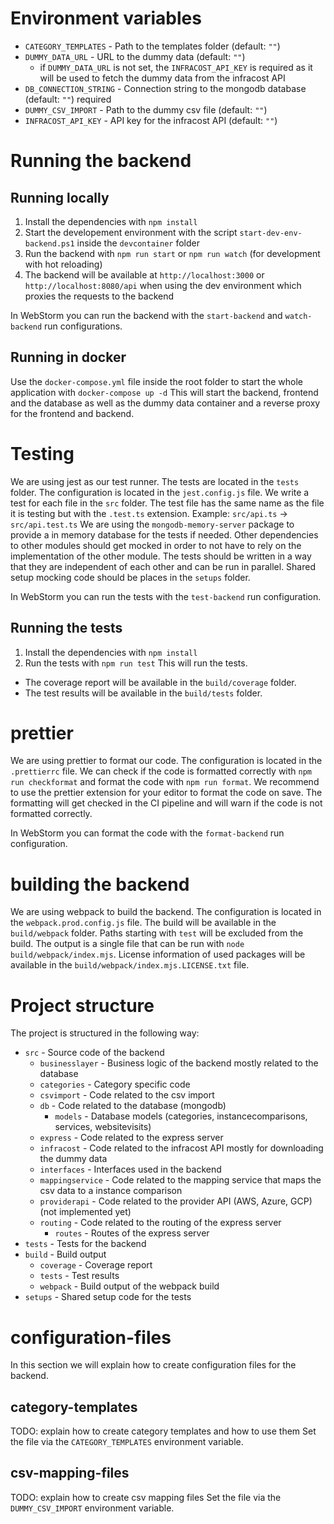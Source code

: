 # Environment variables

-   `CATEGORY_TEMPLATES` - Path to the templates folder (default: `""`)
-   `DUMMY_DATA_URL` - URL to the dummy data (default: `""`)
    -   if `DUMMY_DATA_URL` is not set, the `INFRACOST_API_KEY` is required as it will be used to fetch the dummy data
        from the infracost API
-   `DB_CONNECTION_STRING` - Connection string to the mongodb database (default: `""`) required
-   `DUMMY_CSV_IMPORT` - Path to the dummy csv file (default: `""`)
- `INFRACOST_API_KEY` - API key for the infracost API (default: `""`)

# Running the backend

## Running locally

1. Install the dependencies with `npm install`
2. Start the developement environment with the script `start-dev-env-backend.ps1` inside the `devcontainer` folder
3. Run the backend with `npm run start` or `npm run watch` (for development with hot reloading)
4. The backend will be available at `http://localhost:3000` or `http://localhost:8080/api` when using the dev
   environment which proxies the requests to the backend

In WebStorm you can run the backend with the `start-backend` and `watch-backend` run configurations.

## Running in docker

Use the `docker-compose.yml` file inside the root folder to start the whole application with `docker-compose up -d`
This will start the backend, frontend and the database as well as the dummy data container and a reverse proxy for the
frontend and backend.

# Testing

We are using jest as our test runner. The tests are located in the `tests` folder.
The configuration is located in the `jest.config.js` file.
We write a test for each file in the `src` folder. The test file has the same name as the file it is testing but with
the `.test.ts` extension.
Example: `src/api.ts` -> `src/api.test.ts`
We are using the `mongodb-memory-server` package to provide a in memory database for the tests if needed.
Other dependencies to other modules should get mocked in order to not have to rely on the implementation of the other
module.
The tests should be written in a way that they are independent of each other and can be run in parallel.
Shared setup mocking code should be places in the `setups` folder.

In WebStorm you can run the tests with the `test-backend` run configuration.

## Running the tests

1. Install the dependencies with `npm install`
2. Run the tests with `npm run test` This will run the tests.

-   The coverage report will be available in the `build/coverage` folder.
-   The test results will be available in the `build/tests` folder.

# prettier

We are using prettier to format our code. The configuration is located in the `.prettierrc` file.
We can check if the code is formatted correctly with `npm run checkformat` and format the code with `npm run format`.
We recommend to use the prettier extension for your editor to format the code on save.
The formatting will get checked in the CI pipeline and will warn if the code is not formatted correctly.

In WebStorm you can format the code with the `format-backend` run configuration.

# building the backend

We are using webpack to build the backend. The configuration is located in the `webpack.prod.config.js` file.
The build will be available in the `build/webpack` folder.
Paths starting with `test` will be excluded from the build.
The output is a single file that can be run with `node build/webpack/index.mjs`.
License information of used packages will be available in the `build/webpack/index.mjs.LICENSE.txt` file.

# Project structure

The project is structured in the following way:

-   `src` - Source code of the backend
    -   `businesslayer` - Business logic of the backend mostly related to the database
    -   `categories` - Category specific code
    -   `csvimport` - Code related to the csv import
    -   `db` - Code related to the database (mongodb)
        -   `models` - Database models (categories, instancecomparisons, services, websitevisits)
    -   `express` - Code related to the express server
    -   `infracost` - Code related to the infracost API mostly for downloading the dummy data
    -   `interfaces` - Interfaces used in the backend
    -   `mappingservice` - Code related to the mapping service that maps the csv data to a instance comparison
    -   `providerapi` - Code related to the provider API (AWS, Azure, GCP) (not implemented yet)
    -   `routing` - Code related to the routing of the express server
        -   `routes` - Routes of the express server
-   `tests` - Tests for the backend
-   `build` - Build output
    -   `coverage` - Coverage report
    -   `tests` - Test results
    -   `webpack` - Build output of the webpack build
-   `setups` - Shared setup code for the tests

# configuration-files

In this section we will explain how to create configuration files for the backend.

## category-templates

TODO: explain how to create category templates and how to use them
Set the file via the `CATEGORY_TEMPLATES` environment variable.

## csv-mapping-files

TODO: explain how to create csv mapping files
Set the file via the `DUMMY_CSV_IMPORT` environment variable.